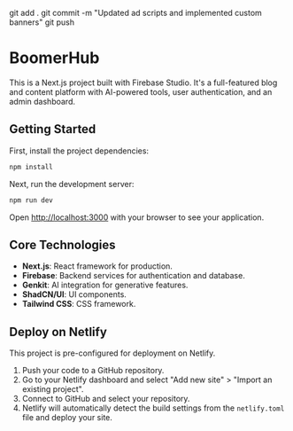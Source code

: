 git add .
git commit -m "Updated ad scripts and implemented custom banners"
git push
# BoomerHub

This is a Next.js project built with Firebase Studio. It's a full-featured blog and content platform with AI-powered tools, user authentication, and an admin dashboard.

## Getting Started

First, install the project dependencies:

```bash
npm install
```

Next, run the development server:

```bash
npm run dev
```

Open [http://localhost:3000](http://localhost:3000) with your browser to see your application.

## Core Technologies

*   **Next.js**: React framework for production.
*   **Firebase**: Backend services for authentication and database.
*   **Genkit**: AI integration for generative features.
*   **ShadCN/UI**: UI components.
*   **Tailwind CSS**: CSS framework.

## Deploy on Netlify

This project is pre-configured for deployment on Netlify.

1.  Push your code to a GitHub repository.
2.  Go to your Netlify dashboard and select "Add new site" > "Import an existing project".
3.  Connect to GitHub and select your repository.
4.  Netlify will automatically detect the build settings from the `netlify.toml` file and deploy your site.
